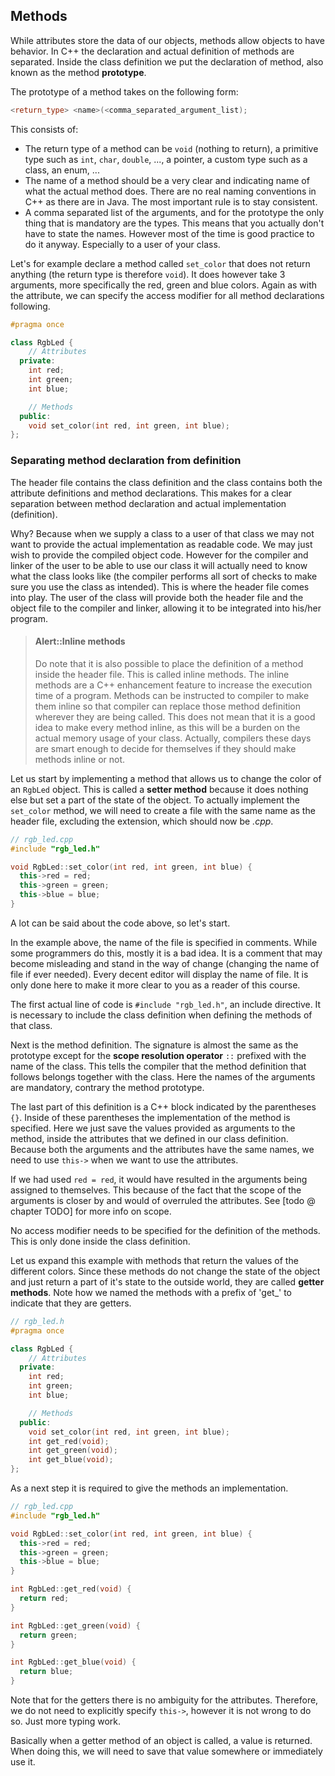 ## Methods

While attributes store the data of our objects, methods allow objects to have behavior. In C++ the declaration and actual definition of methods are separated. Inside the class definition we put the declaration of method, also known as the method **prototype**.

The prototype of a method takes on the following form:

```c++
<return_type> <name>(<comma_separated_argument_list);
```

This consists of:
* The return type of a method can be `void` (nothing to return), a primitive type such as `int`, `char`, `double`, ..., a pointer, a custom type such as a class, an enum, ...
* The name of a method should be a very clear and indicating name of what the actual method does. There are no real naming conventions in C++ as there are in Java. The most important rule is to stay consistent.
* A comma separated list of the arguments, and for the prototype the only thing that is mandatory are the types. This means that you actually don't have to state the names. However most of the time is good practice to do it anyway. Especially to a user of your class.

Let's for example declare a method called `set_color` that does not return anything (the return type is therefore `void`). It does however take 3 arguments, more specifically the red, green and blue colors. Again as with the attribute, we can specify the access modifier for all method declarations following.

```c++
#pragma once

class RgbLed {
    // Attributes
  private:
    int red;
    int green;
    int blue;

    // Methods
  public:
    void set_color(int red, int green, int blue);
};
```

### Separating method declaration from definition

The header file contains the class definition and the class contains both the attribute definitions and method declarations. This makes for a clear separation between method declaration and actual implementation (definition).

Why? Because when we supply a class to a user of that class we may not want to provide the actual implementation as readable code. We may just wish to provide the compiled object code. However for the compiler and linker of the user to be able to use our class it will actually need to know what the class looks like (the compiler performs all sort of checks to make sure you use the class as intended). This is where the header file comes into play. The user of the class will provide both the header file and the object file to the compiler and linker, allowing it to be integrated into his/her program.

> #### Alert::Inline methods
>
> Do note that it is also possible to place the definition of a method inside the header file. This is called inline methods. The inline methods are a C++ enhancement feature to increase the execution time of a program. Methods can be instructed to compiler to make them inline so that compiler can replace those method definition wherever they are being called.
> This does not mean that it is a good idea to make every method inline, as this will be a burden on the actual memory usage of your class.
> Actually, compilers these days are smart enough to decide for themselves if they should make methods inline or not.

Let us start by implementing a method that allows us to change the color of an `RgbLed` object. This is called a **setter method** because it does nothing else but set a part of the state of the object. To actually implement the `set_color` method, we will need to create a file with the same name as the header file, excluding the extension, which should now be *.cpp*.

```c++
// rgb_led.cpp
#include "rgb_led.h"

void RgbLed::set_color(int red, int green, int blue) {
  this->red = red;
  this->green = green;
  this->blue = blue;
}
```
A lot can be said about the code above, so let's start.

In the example above, the name of the file is specified in comments. While some programmers do this, mostly it is a bad idea. It is a comment that may become misleading and stand in the way of change (changing the name of file if ever needed). Every decent editor will display the name of file. It is only done here to make it more clear to you as a reader of this course.

The first actual line of code is `#include "rgb_led.h"`, an include directive. It is necessary to include the class definition when defining the methods of that class.

Next is the method definition. The signature is almost the same as the prototype except for the **scope resolution operator** `::` prefixed with the name of the class. This tells the compiler that the method definition that follows belongs together with the class. Here the names of the arguments are mandatory, contrary the method prototype.

The last part of this definition is a C++ block indicated by the parentheses `{}`. Inside of these parentheses the implementation of the method is specified. Here we just save the values provided as arguments to the method, inside the attributes that we defined in our class definition. Because both the arguments and the attributes have the same names, we need to use `this->` when we want to use the attributes.

If we had used `red = red`, it would have resulted in the arguments being assigned to themselves. This because of the fact that the scope of the arguments is closer by and would of overruled the attributes. See [todo @ chapter TODO] for more info on scope.

No access modifier needs to be specified for the definition of the methods. This is only done inside the class definition.

Let us expand this example with methods that return the values of the different colors. Since these methods do not change the state of the object and just return a part of it's state to the outside world, they are called **getter methods**. Note how we named the methods with a prefix of 'get_' to indicate that they are getters.

```c++
// rgb_led.h
#pragma once

class RgbLed {
    // Attributes
  private:
    int red;
    int green;
    int blue;

    // Methods
  public:
    void set_color(int red, int green, int blue);
    int get_red(void);
    int get_green(void);
    int get_blue(void);
};
```

As a next step it is required to give the methods an implementation.

```c++
// rgb_led.cpp
#include "rgb_led.h"

void RgbLed::set_color(int red, int green, int blue) {
  this->red = red;
  this->green = green;
  this->blue = blue;
}

int RgbLed::get_red(void) {
  return red;
}

int RgbLed::get_green(void) {
  return green;
}

int RgbLed::get_blue(void) {
  return blue;
}
```

Note that for the getters there is no ambiguity for the attributes. Therefore, we do not need to explicitly specify `this->`, however it is not wrong to do so. Just more typing work.

Basically when a getter method of an object is called, a value is returned. When doing this, we will need to save that value somewhere or immediately use it.
